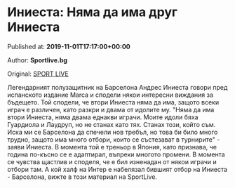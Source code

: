 
# Иниеста: Няма да има друг Иниеста

Published at: **2019-11-01T17:17:00+00:00**

Author: **Sportlive.bg**

Original: [SPORT LIVE](https://www.sportlive.bg/worldfootball/spain/iniesta-nqma-da-ima-drug-iniesta-1390844.html)

Легендарният полузащитник на Барселона Андрес Иниеста говори пред испанското издание Marca и сподели някои интересни виждания за бъдещето. Той сподели, че втори Иниеста няма да има, защото всеки играч е различен, като разкри и двама от идолите му.
"Няма да има втори Иниеста, няма двама еднакви играчи. Моите идоли бяха Гуардиола и Лаудруп, но не станах като тях. Станах този, който съм. Иска ми се Барселона да спечели нов требъл, но това би било много трудно, защото има много отбори, които се състезават в турнирите" - заяви Иниеста.
В момента той е треньор в Япония, като признава, че година по-късно се е адаптирал, въпреки многото промени. В момента се чувства щастлив и споделя, че е бил изненадан от някои играчи и отбори там. А кой халф на Интер е набелязал бившият отбор на Иниеста - Барселона, вижте в този материал на SportLive.
